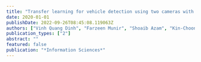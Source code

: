 ```yaml
---
title: "Transfer learning for vehicle detection using two cameras with different focal lengths"
date: 2020-01-01
publishDate: 2022-09-26T08:45:08.119063Z
authors: ["Vinh Quang Dinh", "Farzeen Munir", "Shoaib Azam", "Kin-Choong Yow", "Moongu Jeon"]
publication_types: ["2"]
abstract: ""
featured: false
publication: "*Information Sciences*"
---
```


